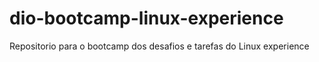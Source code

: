 # dio-bootcamp-linux-experience
Repositorio para o bootcamp dos desafios e tarefas do Linux experience
